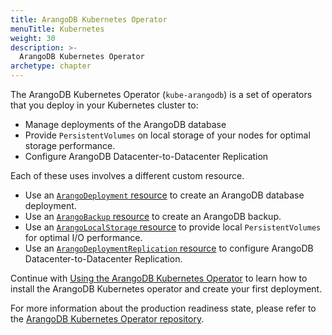 ```yaml
---
title: ArangoDB Kubernetes Operator
menuTitle: Kubernetes
weight: 30
description: >-
  ArangoDB Kubernetes Operator
archetype: chapter
---
```

The ArangoDB Kubernetes Operator (`kube-arangodb`) is a set of operators
that you deploy in your Kubernetes cluster to:

- Manage deployments of the ArangoDB database
- Provide `PersistentVolumes` on local storage of your nodes for optimal storage performance.
- Configure ArangoDB Datacenter-to-Datacenter Replication

Each of these uses involves a different custom resource.

- Use an [`ArangoDeployment` resource](deployment-resource-reference.md) to
  create an ArangoDB database deployment.
- Use an [`ArangoBackup` resource](backup-resource.md) to
  create an ArangoDB backup.
- Use an [`ArangoLocalStorage` resource](storage-resource.md) to
  provide local `PersistentVolumes` for optimal I/O performance.
- Use an [`ArangoDeploymentReplication` resource](deployment-replication-resource-reference.md) to
  configure ArangoDB Datacenter-to-Datacenter Replication.

Continue with [Using the ArangoDB Kubernetes Operator](using-the-operator.md)
to learn how to install the ArangoDB Kubernetes operator and create
your first deployment.

For more information about the production readiness state, please refer to the
[ArangoDB Kubernetes Operator repository](https://github.com/arangodb/kube-arangodb#production-readiness-state).